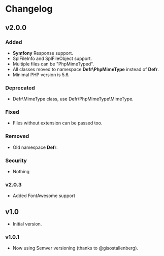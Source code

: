 # Changelog

## v2.0.0

### Added
- **Symfony** Response support.
- SplFileInfo and SplFileObject support.
- Multiple files can be "PhpMimeTyped".
- All classes moved to namespace **Defr\\PhpMimeType** instead of **Defr**.
- Minimal PHP version is 5.6.

### Deprecated
- Defr\\MimeType class, use Defr\\PhpMimeType\\MimeType.

### Fixed
- Files without extension can be passed too.

### Removed
- Old namespace **Defr**.

### Security
- Nothing

### v2.0.3

- Added FontAwesome support

## v1.0

- Initial version.

### v1.0.1

- Now using Semver versioning (thanks to @gisostallenberg).
